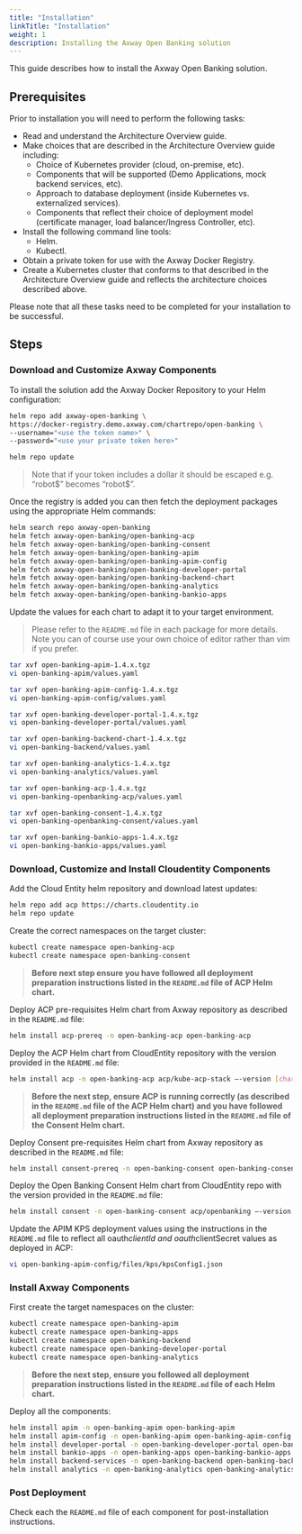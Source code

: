 ```yaml
---
title: "Installation"
linkTitle: "Installation"
weight: 1
description: Installing the Axway Open Banking solution
---
```


This guide describes how to install the Axway Open Banking solution.

## Prerequisites

Prior to installation you will need to perform the following tasks:

* Read and understand the Architecture Overview guide.
* Make choices that are described in the Architecture Overview guide including:
  * Choice of Kubernetes provider (cloud, on-premise, etc).
  * Components that will be supported (Demo Applications, mock backend services, etc).
  * Approach to database deployment (inside Kubernetes vs. externalized services).
  * Components that reflect their choice of deployment model (certificate manager, load balancer/Ingress Controller, etc).
* Install the following command line tools:
  * Helm.
  * Kubectl.
* Obtain a private token for use with the Axway Docker Registry.
* Create a Kubernetes cluster that conforms to that described in the Architecture Overview guide and reflects the architecture choices described above.

Please note that all these tasks need to be completed for your installation to be successful.

## Steps

### Download and Customize Axway Components

To install the solution add the Axway Docker Repository to your Helm configuration:
 
```bash
helm repo add axway-open-banking \ 
https://docker-registry.demo.axway.com/chartrepo/open-banking \ 
--username="<use the token name>" \ 
--password="<use your private token here>"   

helm repo update 
```

> Note that if your token includes a dollar it should be escaped e.g. “robot$” becomes “robot\$”. 

Once the registry is added you can then fetch the deployment packages using the appropriate Helm commands:
 
```bash
helm search repo axway-open-banking
helm fetch axway-open-banking/open-banking-acp
helm fetch axway-open-banking/open-banking-consent
helm fetch axway-open-banking/open-banking-apim
helm fetch axway-open-banking/open-banking-apim-config
helm fetch axway-open-banking/open-banking-developer-portal
helm fetch axway-open-banking/open-banking-backend-chart
helm fetch axway-open-banking/open-banking-analytics
helm fetch axway-open-banking/open-banking-bankio-apps
```

Update the values for each chart to adapt it to your target environment. 

> Please refer to the `README.md` file in each package for more details. Note you can of course use your own choice of editor rather than vim if you prefer.

 
```bash
tar xvf open-banking-apim-1.4.x.tgz 
vi open-banking-apim/values.yaml  

tar xvf open-banking-apim-config-1.4.x.tgz 
vi open-banking-apim-config/values.yaml 

tar xvf open-banking-developer-portal-1.4.x.tgz 
vi open-banking-developer-portal/values.yaml 

tar xvf open-banking-backend-chart-1.4.x.tgz 
vi open-banking-backend/values.yaml 

tar xvf open-banking-analytics-1.4.x.tgz  
vi open-banking-analytics/values.yaml 

tar xvf open-banking-acp-1.4.x.tgz  
vi open-banking-openbanking-acp/values.yaml 

tar xvf open-banking-consent-1.4.x.tgz  
vi open-banking-openbanking-consent/values.yaml 

tar xvf open-banking-bankio-apps-1.4.x.tgz 
vi open-banking-bankio-apps/values.yaml
```

### Download, Customize and Install Cloudentity Components

Add the Cloud Entity helm repository and download latest updates: 

```bash
helm repo add acp https://charts.cloudentity.io 
helm repo update 
```

Create the correct namespaces on the target cluster:
 
```bash
kubectl create namespace open-banking-acp 
kubectl create namespace open-banking-consent 
```

> **Before next step ensure you have followed all deployment preparation instructions listed in the `README.md` file of ACP Helm chart.**

Deploy ACP pre-requisites Helm chart from Axway repository as described in the `README.md` file:

```bash
helm install acp-prereq -n open-banking-acp open-banking-acp
```

Deploy the ACP Helm chart from CloudEntity repository with the version provided in the `README.md` file: 

```bash
helm install acp -n open-banking-acp acp/kube-acp-stack –-version [chart-version]  -f open-banking-acp/files/acp.values.yaml
```

> **Before the next step, ensure ACP is running correctly (as described in the `README.md` file of the ACP Helm chart) and you have followed all deployment preparation instructions listed in the `README.md` file of the Consent Helm chart.**

Deploy Consent pre-requisites Helm chart from Axway repository as described in the `README.md` file:

```bash
helm install consent-prereq -n open-banking-consent open-banking-consent  
```

Deploy the Open Banking Consent Helm chart from CloudEntity repo with the version provided in the `README.md` file:

```bash
helm install consent -n open-banking-consent acp/openbanking –-version [chart-version] -f open-banking-consent/files/consent.values.yaml
```

Update the APIM KPS deployment values using the instructions in the `README.md` file to reflect all oauth*clientId and oauth*clientSecret values as deployed in ACP: 

```bash
vi open-banking-apim-config/files/kps/kpsConfig1.json
```

### Install Axway Components

First create the target namespaces on the cluster:

```bash
kubectl create namespace open-banking-apim
kubectl create namespace open-banking-apps    
kubectl create namespace open-banking-backend
kubectl create namespace open-banking-developer-portal
kubectl create namespace open-banking-analytics
```

> **Before the next step, ensure you followed all deployment preparation instructions listed in the `README.md` file of each Helm chart.**

Deploy all the components: 

```bash
helm install apim -n open-banking-apim open-banking-apim
helm install apim-config -n open-banking-apim open-banking-apim-config 
helm install developer-portal -n open-banking-developer-portal open-banking-developer-portal
helm install bankio-apps -n open-banking-apps open-banking-bankio-apps
helm install backend-services -n open-banking-backend open-banking-backend-chart
helm install analytics -n open-banking-analytics open-banking-analytics
```

### Post Deployment

Check each the `README.md` file of each component for post-installation instructions.
